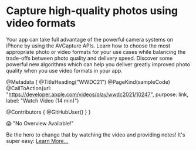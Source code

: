 # Capture high-quality photos using video formats

Your app can take full advantage of the powerful camera systems on iPhone by using the AVCapture APIs. Learn how to choose the most appropriate photo or video formats for your use cases while balancing the trade-offs between photo quality and delivery speed. Discover some powerful new algorithms which can help you deliver greatly improved photo quality when you use video formats in your app.

@Metadata {
   @TitleHeading("WWDC21")
   @PageKind(sampleCode)
   @CallToAction(url: "https://developer.apple.com/videos/play/wwdc2021/10247", purpose: link, label: "Watch Video (14 min)")

   @Contributors {
      @GitHubUser(<replace this with your GitHub handle>)
   }
}

😱 "No Overview Available!"

Be the hero to change that by watching the video and providing notes! It's super easy:
 [Learn More…](https://wwdcnotes.com/documentation/wwdcnotes/contributing)
